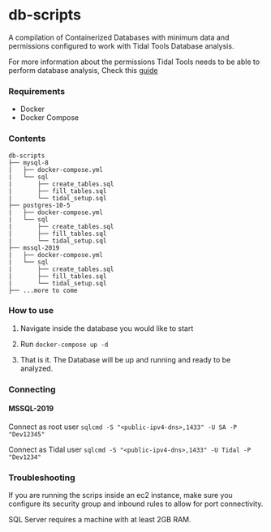 # db-scripts

A compilation of Containerized Databases with minimum data and permissions configured to work with Tidal Tools Database analysis.

For more information about the permissions Tidal Tools needs to be able to perform database analysis, Check this [guide](https://guides.tidalmg.com/analyze-database.html)


### Requirements

- Docker
- Docker Compose


### Contents

```
db-scripts
├── mysql-8
|   ├── docker-compose.yml
|   └── sql
|       ├── create_tables.sql
|       ├── fill_tables.sql
|       └── tidal_setup.sql
├── postgres-10-5
|   ├── docker-compose.yml
|   └── sql
|       ├── create_tables.sql
|       ├── fill_tables.sql
|       └── tidal_setup.sql
├── mssql-2019
|   ├── docker-compose.yml
|   └── sql
|       ├── create_tables.sql
|       ├── fill_tables.sql
|       └── tidal_setup.sql
├── ...more to come

```


### How to use

1. Navigate inside the database you would like to start

2. Run `docker-compose up -d` 

3. That is it. The Database will be up and running and ready to be analyzed.

### Connecting

#### MSSQL-2019

Connect as root user
`sqlcmd -S "<public-ipv4-dns>,1433" -U SA -P "Dev12345"`

Connect as Tidal user
`sqlcmd -S "<public-ipv4-dns>,1433" -U Tidal -P "Dev1234"`

### Troubleshooting
If you are running the scrips inside an ec2 instance, make sure you configure its security group and inbound rules to allow for port connectivity.

SQL Server requires a machine with at least 2GB RAM.
